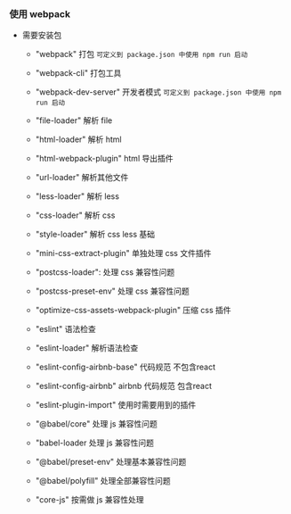 ### 使用 webpack

* 需要安装包
    
    * "webpack" 打包 `可定义到 package.json 中使用 npm run 启动`
    * "webpack-cli" 打包工具
    * "webpack-dev-server" 开发者模式 `可定义到 package.json 中使用 npm run 启动`

    * "file-loader" 解析 file
    * "html-loader" 解析 html
    * "html-webpack-plugin" html 导出插件
    * "url-loader" 解析其他文件

    * "less-loader" 解析 less
    * "css-loader"  解析 css
    * "style-loader" 解析 css less 基础
    * "mini-css-extract-plugin" 单独处理 css 文件插件
    * "postcss-loader": 处理 css 兼容性问题
    * "postcss-preset-env" 处理 css 兼容性问题
    * "optimize-css-assets-webpack-plugin" 压缩 css 插件

    * "eslint" 语法检查
    * "eslint-loader" 解析语法检查
    * "eslint-config-airbnb-base" 代码规范 不包含react
    * "eslint-config-airbnb" airbnb 代码规范 包含react
    * "eslint-plugin-import" 使用时需要用到的插件

    * "@babel/core" 处理 js 兼容性问题
    * "babel-loader 处理 js 兼容性问题
    * "@babel/preset-env" 处理基本兼容性问题
    * "@babel/polyfill" 处理全部兼容性问题
    * "core-js" 按需做 js 兼容性处理